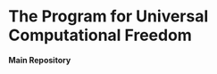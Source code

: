 The Program for Universal Computational Freedom
===============================================

**Main Repository**
